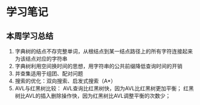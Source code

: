 # 学习笔记

## 本周学习总结
1. 字典树的结点不存完整单词，从根结点到某一结点路径上的所有字符连接起来为该结点对应的字符串
2. 字典树利用空间换时间的思想，用字符串的公共前缀降低查询时间的开销
3. 并查集适用于组团、配对问题
4. 搜索的优化：双向搜索、启发式搜索（A*）
5. AVL与红黑树比较：
   AVL查询比红黑树快，因为AVL比红黑树更加平衡；
   红黑树比AVL的插入删除操作快，因为红黑树比AVL调整平衡的次数少；